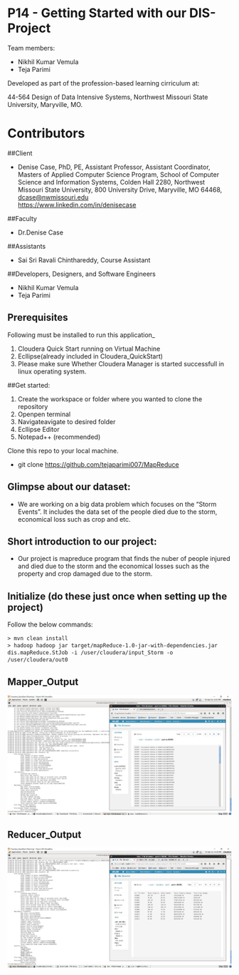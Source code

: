 # P14 - Getting Started with our DIS-Project

Team members: 

- Nikhil Kumar Vemula
- Teja Parimi

Developed as part of the profession-based learning cirriculum at:

44-564 Design of Data Intensive Systems, 
Northwest Missouri State University, 
Maryville, MO.

# Contributors

##Client

- Denise Case, PhD, PE,  Assistant Professor,   Assistant Coordinator, Masters of Applied Computer Science Program, 
  School of Computer Science and Information Systems, 
  Colden Hall 2280, 
  Northwest Missouri State University, 
  800 University Drive, Maryville, MO 64468, 
  dcase@nwmissouri.edu     
  https://www.linkedin.com/in/denisecase

##Faculty

- Dr.Denise Case

##Assistants

- Sai Sri Ravali Chinthareddy, Course Assistant

##Developers, Designers, and Software Engineers

- Nikhil Kumar Vemula 
- Teja Parimi

## Prerequisites

Following must be installed to run this application_
1. Cloudera Quick Start running on Virtual Machine
2. Ecllipse(already included in Cloudera_QuickStart)
3. Please make sure Whether Cloudera Manager is started successfull in linux operating system.

##Get started:

1. Create the workspace or folder where you wanted to clone the repository
2. Openpen terminal
3. Navigateavigate to desired folder
4. Ecllipse Editor
5. Notepad++ (recommended)

Clone this repo to your local machine. 

- git clone https://github.com/tejaparimi007/MapReduce


## Glimpse about our dataset:

- We are working on a big data problem which focuses on the “Storm Events”. It includes the data set of the people died due to the storm, economical loss such as crop and etc.
## Short introduction to our project:

- Our project is mapreduce program that finds the nuber of people injured and died due to the storm and the economical losses such as the property and crop damaged due to the storm.


## Initialize (do these just once when setting up the project)


Follow the below commands:

```
> mvn clean install
> hadoop hadoop jar target/mapReduce-1.0-jar-with-dependencies.jar dis.mapReduce.StJob -i /user/cloudera/input_Storm -o /user/cloudera/out0
```
## Mapper_Output

![Mapper_Output.PNG](https://github.com/tejaparimi007/MapReduce/blob/master/mapper_output.JPG)

## Reducer_Output

![Reducer_Output.PNG](https://github.com/tejaparimi007/MapReduce/blob/master/mapreducerOutput.JPG)


